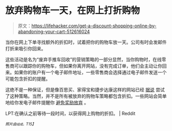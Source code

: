 # 放弃购物车一天，在网上打折购物

> 原文：<https://lifehacker.com/get-a-discount-shopping-online-by-abandoning-your-cart-512616024>

当你在网上下单寻找额外的折扣时，试着把你的购物车放一天。公司有时会发邮件打折来吸引你回来。



这些活动是名为“废弃手推车回收”的营销策略的一部分显然，当你购物时，在线零售商可以跟踪你的购物车，但如果你离开网站，没有完成订单，他们会主动让你回来。如果你的账户有一个电子邮件地址，一些零售商会选择通过电子邮件发送一个可能包含折扣的提醒。

这绝不是一种保证，但是像百思买、家得宝和捷步达康这样的网站已经 [据说](http://articles.chicagotribune.com/2012-06-29/business/sc-cons-0628-save-online-shopping-20120629_1_shopping-carts-retailers-shoppers) 尝试了这种策略。当然，并不是所有被放弃的购物车策略都包含折扣。一些网站会简单地给你发电子邮件提醒你 [避免奖励放弃](http://www.getelastic.com/8-tips-for-recovering-abandoned-shopping-carts/) 。

LPT:在确认之前等待一段时间，以获得网上购物的折扣。 | Reddit

*<small>照片由</small>*[*<small></small>*](http://www.flickr.com/photos/dittaeva/3657276744/)<small>*<small>组成。</small>T15】*</small>

<small></small>